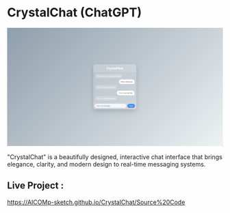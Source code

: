 # CrystalChat (ChatGPT) 

![My Screenshot](Images/Image1.png)

"CrystalChat" is a beautifully designed, interactive chat interface that brings elegance, clarity, and modern design to real-time messaging systems. 

## Live Project :  
https://AICOMp-sketch.github.io/CrystalChat/Source%20Code